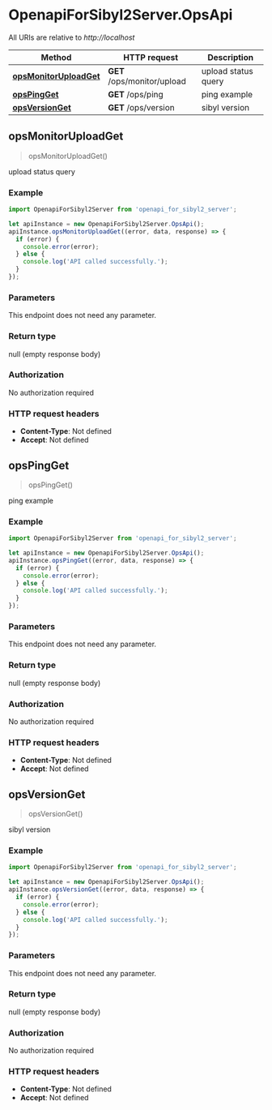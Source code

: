 # OpenapiForSibyl2Server.OpsApi

All URIs are relative to *http://localhost*

Method | HTTP request | Description
------------- | ------------- | -------------
[**opsMonitorUploadGet**](OpsApi.md#opsMonitorUploadGet) | **GET** /ops/monitor/upload | upload status query
[**opsPingGet**](OpsApi.md#opsPingGet) | **GET** /ops/ping | ping example
[**opsVersionGet**](OpsApi.md#opsVersionGet) | **GET** /ops/version | sibyl version



## opsMonitorUploadGet

> opsMonitorUploadGet()

upload status query

### Example

```javascript
import OpenapiForSibyl2Server from 'openapi_for_sibyl2_server';

let apiInstance = new OpenapiForSibyl2Server.OpsApi();
apiInstance.opsMonitorUploadGet((error, data, response) => {
  if (error) {
    console.error(error);
  } else {
    console.log('API called successfully.');
  }
});
```

### Parameters

This endpoint does not need any parameter.

### Return type

null (empty response body)

### Authorization

No authorization required

### HTTP request headers

- **Content-Type**: Not defined
- **Accept**: Not defined


## opsPingGet

> opsPingGet()

ping example

### Example

```javascript
import OpenapiForSibyl2Server from 'openapi_for_sibyl2_server';

let apiInstance = new OpenapiForSibyl2Server.OpsApi();
apiInstance.opsPingGet((error, data, response) => {
  if (error) {
    console.error(error);
  } else {
    console.log('API called successfully.');
  }
});
```

### Parameters

This endpoint does not need any parameter.

### Return type

null (empty response body)

### Authorization

No authorization required

### HTTP request headers

- **Content-Type**: Not defined
- **Accept**: Not defined


## opsVersionGet

> opsVersionGet()

sibyl version

### Example

```javascript
import OpenapiForSibyl2Server from 'openapi_for_sibyl2_server';

let apiInstance = new OpenapiForSibyl2Server.OpsApi();
apiInstance.opsVersionGet((error, data, response) => {
  if (error) {
    console.error(error);
  } else {
    console.log('API called successfully.');
  }
});
```

### Parameters

This endpoint does not need any parameter.

### Return type

null (empty response body)

### Authorization

No authorization required

### HTTP request headers

- **Content-Type**: Not defined
- **Accept**: Not defined

